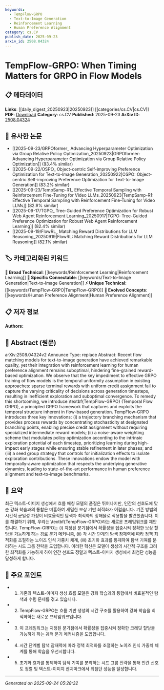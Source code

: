 ```yaml
---
keywords:
  - TempFlow-GRPO
  - Text-to-Image Generation
  - Reinforcement Learning
  - Human Preference Alignment
category: cs.CV
publish_date: 2025-09-23
arxiv_id: 2508.04324
---
```


<!-- KEYWORD_LINKING_METADATA:
{
  "processed_timestamp": "2025-09-24T05:28:32.281463",
  "vocabulary_version": "1.0",
  "selected_keywords": [
    "TempFlow-GRPO",
    "Text-to-Image Generation",
    "Reinforcement Learning",
    "Human Preference Alignment"
  ],
  "rejected_keywords": [],
  "similarity_scores": {
    "TempFlow-GRPO": 0.78,
    "Text-to-Image Generation": 0.79,
    "Reinforcement Learning": 0.75,
    "Human Preference Alignment": 0.77
  },
  "extraction_method": "AI_prompt_based",
  "budget_applied": true,
  "candidates_json": {
    "candidates": [
      {
        "surface": "TempFlow-GRPO",
        "canonical": "TempFlow-GRPO",
        "aliases": [
          "Temporal Flow GRPO"
        ],
        "category": "unique_technical",
        "rationale": "TempFlow-GRPO is a novel framework specifically designed for improving GRPO training in flow models, offering unique insights into temporal optimization.",
        "novelty_score": 0.85,
        "connectivity_score": 0.65,
        "specificity_score": 0.9,
        "link_intent_score": 0.78
      },
      {
        "surface": "text-to-image generation",
        "canonical": "Text-to-Image Generation",
        "aliases": [
          "text to image synthesis"
        ],
        "category": "specific_connectable",
        "rationale": "Text-to-Image Generation is a key application area for flow models, facilitating connections to multimodal learning and vision-language models.",
        "novelty_score": 0.45,
        "connectivity_score": 0.88,
        "specificity_score": 0.82,
        "link_intent_score": 0.79
      },
      {
        "surface": "reinforcement learning",
        "canonical": "Reinforcement Learning",
        "aliases": [
          "RL"
        ],
        "category": "broad_technical",
        "rationale": "Reinforcement Learning is integral to the optimization process discussed, linking to broader machine learning strategies.",
        "novelty_score": 0.3,
        "connectivity_score": 0.92,
        "specificity_score": 0.7,
        "link_intent_score": 0.75
      },
      {
        "surface": "human preference alignment",
        "canonical": "Human Preference Alignment",
        "aliases": [
          "preference alignment"
        ],
        "category": "evolved_concepts",
        "rationale": "Human Preference Alignment is crucial for ensuring models align with user expectations, linking to ethical AI and user-centric design.",
        "novelty_score": 0.55,
        "connectivity_score": 0.8,
        "specificity_score": 0.78,
        "link_intent_score": 0.77
      }
    ],
    "ban_list_suggestions": [
      "method",
      "performance",
      "experiment"
    ]
  },
  "decisions": [
    {
      "candidate_surface": "TempFlow-GRPO",
      "resolved_canonical": "TempFlow-GRPO",
      "decision": "linked",
      "scores": {
        "novelty": 0.85,
        "connectivity": 0.65,
        "specificity": 0.9,
        "link_intent": 0.78
      }
    },
    {
      "candidate_surface": "text-to-image generation",
      "resolved_canonical": "Text-to-Image Generation",
      "decision": "linked",
      "scores": {
        "novelty": 0.45,
        "connectivity": 0.88,
        "specificity": 0.82,
        "link_intent": 0.79
      }
    },
    {
      "candidate_surface": "reinforcement learning",
      "resolved_canonical": "Reinforcement Learning",
      "decision": "linked",
      "scores": {
        "novelty": 0.3,
        "connectivity": 0.92,
        "specificity": 0.7,
        "link_intent": 0.75
      }
    },
    {
      "candidate_surface": "human preference alignment",
      "resolved_canonical": "Human Preference Alignment",
      "decision": "linked",
      "scores": {
        "novelty": 0.55,
        "connectivity": 0.8,
        "specificity": 0.78,
        "link_intent": 0.77
      }
    }
  ]
}
-->

# TempFlow-GRPO: When Timing Matters for GRPO in Flow Models

## 📋 메타데이터

**Links**: [[daily_digest_20250923|20250923]] [[categories/cs.CV|cs.CV]]
**PDF**: [Download](https://arxiv.org/pdf/2508.04324.pdf)
**Category**: cs.CV
**Published**: 2025-09-23
**ArXiv ID**: [2508.04324](https://arxiv.org/abs/2508.04324)

## 🔗 유사한 논문
- [[2025-09-23/GRPOformer_ Advancing Hyperparameter Optimization via Group Relative Policy Optimization_20250923|GRPOformer: Advancing Hyperparameter Optimization via Group Relative Policy Optimization]] (83.4% similar)
- [[2025-09-22/OSPO_ Object-centric Self-improving Preference Optimization for Text-to-Image Generation_20250922|OSPO: Object-centric Self-improving Preference Optimization for Text-to-Image Generation]] (83.2% similar)
- [[2025-09-23/TempSamp-R1_ Effective Temporal Sampling with Reinforcement Fine-Tuning for Video LLMs_20250923|TempSamp-R1: Effective Temporal Sampling with Reinforcement Fine-Tuning for Video LLMs]] (82.9% similar)
- [[2025-09-17/TGPO_ Tree-Guided Preference Optimization for Robust Web Agent Reinforcement Learning_20250917|TGPO: Tree-Guided Preference Optimization for Robust Web Agent Reinforcement Learning]] (82.4% similar)
- [[2025-09-19/FlowRL_ Matching Reward Distributions for LLM Reasoning_20250919|FlowRL: Matching Reward Distributions for LLM Reasoning]] (82.1% similar)

## 🏷️ 카테고리화된 키워드
**🧠 Broad Technical**: [[keywords/Reinforcement Learning|Reinforcement Learning]]
**🔗 Specific Connectable**: [[keywords/Text-to-Image Generation|Text-to-Image Generation]]
**⚡ Unique Technical**: [[keywords/TempFlow-GRPO|TempFlow-GRPO]]
**🚀 Evolved Concepts**: [[keywords/Human Preference Alignment|Human Preference Alignment]]

## 📋 저자 정보

**Authors:** 

## 📄 Abstract (원문)

arXiv:2508.04324v2 Announce Type: replace 
Abstract: Recent flow matching models for text-to-image generation have achieved remarkable quality, yet their integration with reinforcement learning for human preference alignment remains suboptimal, hindering fine-grained reward-based optimization. We observe that the key impediment to effective GRPO training of flow models is the temporal uniformity assumption in existing approaches: sparse terminal rewards with uniform credit assignment fail to capture the varying criticality of decisions across generation timesteps, resulting in inefficient exploration and suboptimal convergence. To remedy this shortcoming, we introduce \textbf{TempFlow-GRPO} (Temporal Flow GRPO), a principled GRPO framework that captures and exploits the temporal structure inherent in flow-based generation. TempFlow-GRPO introduces three key innovations: (i) a trajectory branching mechanism that provides process rewards by concentrating stochasticity at designated branching points, enabling precise credit assignment without requiring specialized intermediate reward models; (ii) a noise-aware weighting scheme that modulates policy optimization according to the intrinsic exploration potential of each timestep, prioritizing learning during high-impact early stages while ensuring stable refinement in later phases; and (iii) a seed group strategy that controls for initialization effects to isolate exploration contributions. These innovations endow the model with temporally-aware optimization that respects the underlying generative dynamics, leading to state-of-the-art performance in human preference alignment and text-to-image benchmarks.

## 📝 요약

최근 텍스트-이미지 생성에서 흐름 매칭 모델의 품질은 뛰어나지만, 인간의 선호도에 맞춘 강화 학습과의 통합은 미흡하여 세밀한 보상 기반 최적화가 어렵습니다. 기존 방법의 시간적 균일성 가정이 비효율적인 탐색과 최적화의 장애물로 작용함을 발견했습니다. 이를 해결하기 위해, 우리는 \textbf{TempFlow-GRPO}라는 새로운 프레임워크를 제안합니다. TempFlow-GRPO는 (i) 지정된 분기점에서 확률성을 집중시켜 정확한 보상 할당을 가능하게 하는 경로 분기 메커니즘, (ii) 각 시간 단계의 탐색 잠재력에 따라 정책 최적화를 조절하는 노이즈 인식 가중치 체계, (iii) 초기화 효과를 통제하여 탐색 기여를 분리하는 시드 그룹 전략을 도입합니다. 이러한 혁신은 모델이 생성의 시간적 구조를 고려한 최적화를 가능하게 하여 인간 선호도 정렬과 텍스트-이미지 생성에서 최첨단 성능을 달성하게 합니다.

## 🎯 주요 포인트

- 1. 기존의 텍스트-이미지 생성 흐름 모델은 강화 학습과의 통합에서 비효율적인 탐색과 수렴 문제를 겪고 있습니다.
- 2. TempFlow-GRPO는 흐름 기반 생성의 시간 구조를 활용하여 강화 학습을 최적화하는 새로운 프레임워크입니다.
- 3. 이 프레임워크는 지정된 분기점에서 확률성을 집중시켜 정확한 크레딧 할당을 가능하게 하는 궤적 분기 메커니즘을 도입합니다.
- 4. 시간 단계별 탐색 잠재력에 따라 정책 최적화를 조절하는 노이즈 인식 가중치 체계를 통해 학습을 우선시합니다.
- 5. 초기화 효과를 통제하여 탐색 기여를 분리하는 시드 그룹 전략을 통해 인간 선호도 정렬 및 텍스트-이미지 벤치마크에서 최첨단 성능을 달성합니다.


---

*Generated on 2025-09-24 05:28:32*